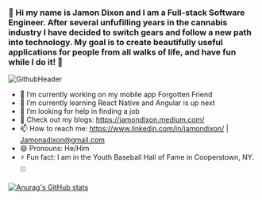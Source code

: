 ### 👋  Hi my name is Jamon Dixon and I am a Full-stack Software Engineer.  After several unfufilling years in the cannabis industry I have decided to switch gears and follow a new path into technology. My goal is to create beautifully useful applications for people from all walks of life, and have fun while I do it! 👋  


![GithubHeader](https://user-images.githubusercontent.com/75591609/119280692-b731bc80-bbef-11eb-8c38-d892dc798ccd.png)


- 🔭 I’m currently working on my mobile app Forgotten Friend
- 🌱 I’m currently learning React Native and Angular is up next
- 🤔 I’m looking for help in finding a job
- 💬 Check out my blogs: https://jamondixon.medium.com/
- 📫 How to reach me: https://www.linkedin.com/in/jamondixon/ | Jamonadixon@gmail.com
- 😄 Pronouns: He/Him
- ⚡ Fun fact: I am in the Youth Baseball Hall of Fame in Cooperstown, NY. ⚾️

[![Anurag's GitHub stats](https://github-readme-stats.vercel.app/api?username=Jamondixon)](https://github.com/anuraghazra/github-readme-stats)
